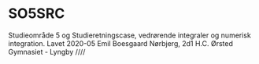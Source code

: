 # SO5SRC
Studieområde 5 og Studieretningscase, vedrørende integraler og numerisk integration. 
Lavet 2020-05
Emil Boesgaard Nørbjerg, 2d1
H.C. Ørsted Gymnasiet - Lyngby 
////
